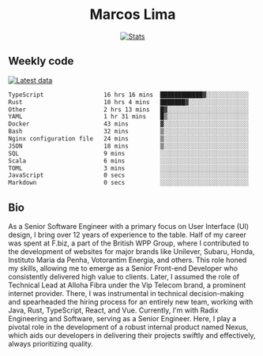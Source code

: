 <div align="center">
  <h1>Marcos Lima</h1>
  
  <a href="https://skvggor.dev">
    <img src="https://github.com/skvggor/skvggor/assets/958723/3c85f137-8d74-4cc8-a2b1-877784f3e44d" alt="Stats" />
  </a>
</div>

## Weekly code

[![Latest data](https://github.com/skvggor/skvggor/actions/workflows/main.yml/badge.svg)](https://github.com/skvggor/skvggor/actions/workflows/main.yml)

<!--START_SECTION:waka-->

```txt
TypeScript                 16 hrs 16 mins  ████████████▓░░░░░░░░░░░░   50.18 %
Rust                       10 hrs 4 mins   ███████▓░░░░░░░░░░░░░░░░░   31.07 %
Other                      2 hrs 13 mins   █▓░░░░░░░░░░░░░░░░░░░░░░░   06.87 %
YAML                       1 hr 31 mins    █▒░░░░░░░░░░░░░░░░░░░░░░░   04.70 %
Docker                     43 mins         ▓░░░░░░░░░░░░░░░░░░░░░░░░   02.25 %
Bash                       32 mins         ▒░░░░░░░░░░░░░░░░░░░░░░░░   01.65 %
Nginx configuration file   24 mins         ▒░░░░░░░░░░░░░░░░░░░░░░░░   01.28 %
JSON                       18 mins         ▒░░░░░░░░░░░░░░░░░░░░░░░░   00.96 %
SQL                        9 mins          ░░░░░░░░░░░░░░░░░░░░░░░░░   00.50 %
Scala                      6 mins          ░░░░░░░░░░░░░░░░░░░░░░░░░   00.36 %
TOML                       3 mins          ░░░░░░░░░░░░░░░░░░░░░░░░░   00.16 %
JavaScript                 0 secs          ░░░░░░░░░░░░░░░░░░░░░░░░░   00.03 %
Markdown                   0 secs          ░░░░░░░░░░░░░░░░░░░░░░░░░   00.00 %
```

<!--END_SECTION:waka-->

## Bio

<p>As a Senior Software Engineer with a primary focus on User Interface (UI) design, I bring over 12 years of experience to the table. Half of my career was spent at F.biz, a part of the British WPP Group, where I contributed to the development of websites for major brands like Unilever, Subaru, Honda, Instituto Maria da Penha, Votorantim Energia, and others. This role honed my skills, allowing me to emerge as a Senior Front-end Developer who consistently delivered high value to clients. Later, I assumed the role of Technical Lead at Alloha Fibra under the Vip Telecom brand, a prominent internet provider. There, I was instrumental in technical decision-making and spearheaded the hiring process for an entirely new team, working with Java, Rust, TypeScript, React, and Vue. Currently, I'm with Radix Engineering and Software, serving as a Senior Engineer. Here, I play a pivotal role in the development of a robust internal product named Nexus, which aids our developers in delivering their projects swiftly and effectively, always prioritizing quality.</p>

<!-- </details> -->

<!-- <div align="center">
  <h2>🤖 Recent Code Activity</h2>
  <img width="500" src="https://github-readme-stats.vercel.app/api/wakatime?username=skvggor&hide_title=true&layout=compact&theme=transparent" alt="Wakatime Stats" />
</div>

<br>

<div align="center">
  <h2>📈 GitHub Stats</h2>
  <img width="500" src="https://github-readme-stats.vercel.app/api?username=skvggor&show_icons=true&theme=transparent&hide_title=true&count_private=true" alt="GitHub Stats" />
</div>
 -->
